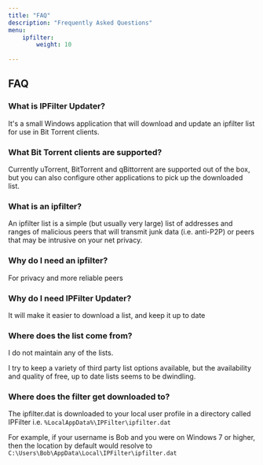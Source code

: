 ```yaml
---
title: "FAQ"
description: "Frequently Asked Questions"
menu:
    ipfilter:
        weight: 10
        
---
```


## FAQ

### What is IPFilter Updater?

It's a small Windows application that will download and update an ipfilter list for use in Bit Torrent clients.

### What Bit Torrent clients are supported?

Currently uTorrent, BitTorrent and qBittorrent are supported out of the box, but you can also configure other applications to pick up the downloaded list.

### What is an ipfilter?

An ipfilter list is a simple (but usually very large) list of addresses and ranges of malicious peers that will transmit junk data (i.e. anti-P2P) or peers that may be intrusive on your net privacy.

### Why do I need an ipfilter?

For privacy and more reliable peers

### Why do I need IPFilter Updater?

It will make it easier to download a list, and keep it up to date

### Where does the list come from?

I do not maintain any of the lists.

I try to keep a variety of third party list options available, but the availability and quality of free, up to date lists seems to be dwindling.

### Where does the filter get downloaded to?

The ipfilter.dat is downloaded to your local user profile in a directory called IPFilter i.e. `%LocalAppData%\IPFilter\ipfilter.dat`

For example, if your username is Bob and you were on Windows 7 or higher, then the location by default would resolve to `C:\Users\Bob\AppData\Local\IPFilter\ipfilter.dat`